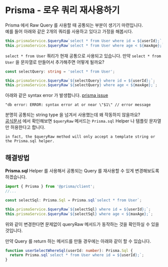 # Prisma - 로우 쿼리 재사용하기
Prisma 에서 Raw Query 를 사용할 때 공통되는 부분이 생기기 마련입니다.   
예를 들어 아래와 같은 2개의 쿼리를 사용하고 있다고 가정을 해봅시다.

```typescript
this.prismaService.$queryRaw`select * from User where id = ${userId};`;
this.prismaService.$queryRaw`select * from User where age < ${maxAge};`;
```

```select * from User``` 쿼리가 현재 공통으로 사용되고 있습니다.
만약 ```select * from User``` 을 문자열로 만들어서 추가해주면 어떻게 될까요?

```typescript
const selectQuery: string = 'select * from User';

this.prismaService.$queryRaw`${selectQuery} where id = ${userId};`;
this.prismaService.$queryRaw`${selectQuery} where age < ${maxAge};`;
```

아래와 같은 syntax error 가 발생합니다. [prisma issue](https://github.com/prisma/prisma/issues/5083)

```text
"db error: ERROR: syntax error at or near \"$1\" // error message
```

분명히 공통되는 string type 을 넘겨서 사용했는데 왜 작동하지 않을까요?      
[공식문서](https://www.prisma.io/docs/concepts/components/prisma-client/raw-database-access#tagged-template-helpers) 에서 확인해보면 ```$queryRaw``` 메서드는 ```Prisma.sql``` Helper 나 템플릿 문자열만 허용한다고 합니다.

```text
in fact, the $queryRaw method will only accept a template string or the Prisma.sql helper.
```

## 해결방법
**Prisma.sql** Helper 를 사용해서 공통되는 Query 를 재사용할 수 있게 변경해보도록 하겠습니다.

```typescript
import { Prisma } from '@prisma/client';
//...

const selectSql: Prisma.Sql = Prisma.sql`select * from User`;

this.prismaService.$queryRaw`${selectSql} where id = ${userId};`;
this.prismaService.$queryRaw`${selectSql} where age < ${maxAge};`;
```

위와 같이 변경한다면 문제없이 queryRaw 메서드가 동작하는 것을 확인하실 수 있을 것입니다.

만약 Query 를 return 하는 메서드를 만들 경우에는 아래와 같이 할 수 있습니다.

```typescript
function userSelectWhereSql(userId: number): Prisma.Sql {
  return Prisma.sql`select * from User where id = ${userId};`; 
}
```
